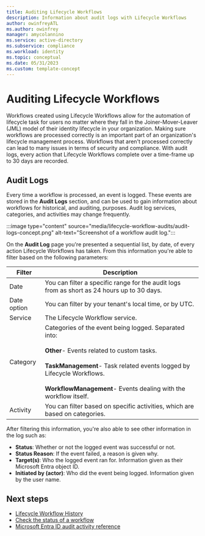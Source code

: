 ```yaml
---
title: Auditing Lifecycle Workflows
description: Information about audit logs with Lifecycle Workflows
author: owinfreyATL
ms.author: owinfrey
manager: amycolannino
ms.service: active-directory
ms.subservice: compliance
ms.workload: identity
ms.topic: conceptual 
ms.date: 05/31/2023
ms.custom: template-concept 
---
```


# Auditing Lifecycle Workflows

Workflows created using Lifecycle Workflows allow for the automation of lifecycle task for users no matter where they fall in the Joiner-Mover-Leaver (JML) model of their identity lifecycle in your organization. Making sure workflows are processed correctly is an important part of an organization's lifecycle management process. Workflows that aren't processed correctly can lead to many issues in terms of security and compliance. With audit logs, every action that Lifecycle Workflows complete over a time-frame up to 30 days are recorded.

## Audit Logs

Every time a workflow is processed, an event is logged. These events are stored in the **Audit Logs** section, and can be used to gain information about workflows for historical, and auditing, purposes. Audit log services, categories, and activities may change frequently.

:::image type="content" source="media/lifecycle-workflow-audits/audit-logs-concept.png" alt-text="Screenshot of a workflow audit log.":::

On the **Audit Log** page you're presented a sequential list, by date, of every action Lifecycle Workflows has taken. From this information you're able to filter based on the following parameters:

|Filter  |Description  |
|---------|---------|
|Date     | You can filter a specific range for the audit logs from as short as 24 hours up to 30 days.        |
|Date option     | You can filter by your tenant's local time, or by UTC.        |
|Service     | The Lifecycle Workflow service.        |
|Category     | Categories of the event being logged. Separated into: <br><br>  **Other**- Events related to custom tasks.<br><br>  **TaskManagement**- Task related events logged by Lifecycle Workflows. <br><br> **WorkflowManagement**- Events dealing with the workflow itself.       |
|Activity     |  You can filter based on specific activities, which are based on categories.       |

After filtering this information, you're also able to see other information in the log such as:

- **Status**: Whether or not the logged event was successful or not.
- **Status Reason**: If the event failed, a reason is given why.
- **Target(s)**: Who the logged event ran for. Information given as their Microsoft Entra object ID.
- **Initiated by (actor)**: Who did the event being logged. Information given by the user name. 

## Next steps

- [Lifecycle Workflow History](lifecycle-workflow-history.md)
- [Check the status of a workflow](check-status-workflow.md)
- [Microsoft Entra ID audit activity reference](../reports-monitoring/reference-audit-activities.md)
